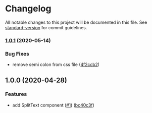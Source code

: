 # Changelog

All notable changes to this project will be documented in this file. See [standard-version](https://github.com/conventional-changelog/standard-version) for commit guidelines.

### [1.0.1](https://github.com/moxystudio/react-split-text/compare/v1.0.0...v1.0.1) (2020-05-14)


### Bug Fixes

* remove semi colon from css file ([4f2ccb2](https://github.com/moxystudio/react-split-text/commit/4f2ccb27358402c54e21c9eab1a9327e6cc050d8))

## 1.0.0 (2020-04-28)


### Features

* add SplitText component ([#1](https://github.com/moxystudio/react-split-text/issues/1)) ([bc40c3f](https://github.com/moxystudio/react-split-text/commit/bc40c3f9e9c989cd5e03a006378ebdf710783622))
